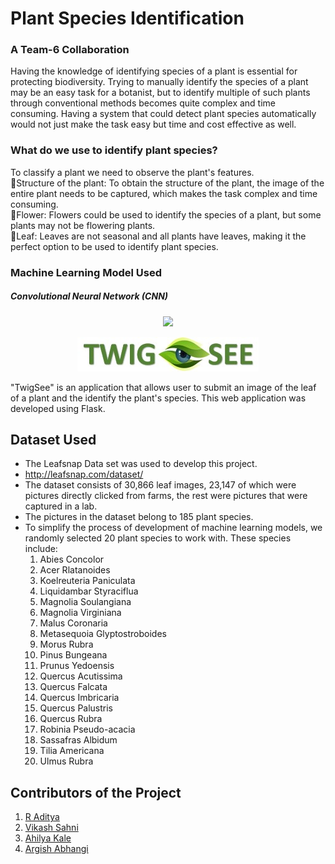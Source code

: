# Plant Species Identification
### A Team-6 Collaboration 

Having the knowledge of identifying species of a plant is essential for protecting biodiversity. Trying to manually identify the species of a plant may be an easy task for a botanist, but to identify multiple of such plants through conventional methods becomes quite complex and time consuming. Having a system that could detect plant species automatically would not just make the task easy but time and cost effective as well. 



### What do we use to identify plant species?

To classify a plant we need to observe the plant's features.  
🌲Structure of the plant: To obtain the structure of the plant, the image of the entire plant needs to be captured, which makes the task complex and time consuming.  
🌸Flower: Flowers could be used to identify the species of a plant, but some plants may not be flowering plants.  
🍂Leaf: Leaves are not seasonal and all plants have leaves, making it the perfect option to be used to identify plant species.  

### Machine Learning Model Used

##### **Convolutional Neural Network (CNN)**

<p align="center">
<img src="https://miro.medium.com/max/1400/1*6LEgDnjpbEhbvi3RrOuc6g.png" >
</p>




<p align="center">
<img src="https://github.com/OmdenaAI/Algeria-Chapter-Green/blob/Team-6_Plant-Species-Identification/Team-6_project/src/tasks/task-3-model-deployment/static/IMG/twigseelogo1.jpg" >
</p>

"TwigSee" is an application that allows user to submit an image of the leaf of a plant and the identify the plant's species. This web application was developed using Flask. 



## Dataset Used
* The Leafsnap Data set was used to develop this project.
* http://leafsnap.com/dataset/
* The dataset consists of 30,866 leaf images, 23,147 of which were pictures directly clicked from farms, the rest were pictures that were captured in a lab. 
* The pictures in the dataset belong to 185 plant species. 
* To simplify the process of development of machine learning models, we randomly selected 20 plant species to work with. These species include: 
	1. Abies Concolor
	2. Acer Rlatanoides
	3. Koelreuteria Paniculata
	4. Liquidambar Styraciflua
	5. Magnolia Soulangiana
	6. Magnolia Virginiana
	7. Malus Coronaria
	8. Metasequoia Glyptostroboides
	9. Morus Rubra
	10. Pinus Bungeana
	11. Prunus Yedoensis
	12. Quercus Acutissima
	13. Quercus Falcata
	14. Quercus Imbricaria
	15. Quercus Palustris
	16. Quercus Rubra
	17. Robinia Pseudo-acacia
	18. Sassafras Albidum
	19. Tilia Americana
	20. Ulmus Rubra



##  Contributors of the Project
1. [R Aditya](https://github.com/adityarags)
2. [Vikash Sahni](https://github.com/Vikash-2020)
3. [Ahilya Kale](https://github.com/AhilyaKale14)
4. [Argish Abhangi](https://github.com/argishh)

